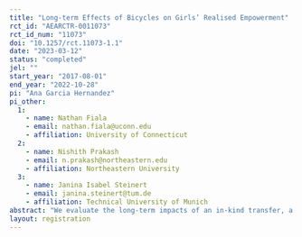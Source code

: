 ```yaml
---
title: "Long-term Effects of Bicycles on Girls’ Realised Empowerment"
rct_id: "AEARCTR-0011073"
rct_id_num: "11073"
doi: "10.1257/rct.11073-1.1"
date: "2023-03-12"
status: "completed"
jel: ""
start_year: "2017-08-01"
end_year: "2022-10-28"
pi: "Ana Garcia Hernandez"
pi_other:
  1:
    - name: Nathan Fiala
    - email: nathan.fiala@uconn.edu
    - affiliation: University of Connecticut
  2:
    - name: Nishith Prakash
    - email: n.prakash@northeastern.edu
    - affiliation: Northeastern University
  3:
    - name: Janina Isabel Steinert
    - email: janina.steinert@tum.de
    - affiliation: Technical University of Munich
abstract: "We evaluate the long-term impacts of an in-kind transfer, a bicycle, received by students in rural Zambia in 2017, on girls’ realised empowerment. We assess how the receipt of a bicycle affects school dropout, teenage pregnancies, early marriages, and gender-based violence. Using the random allocation of schools to receive bicycles in 2017 or not, we surveyed girls that were enrolled back then in the schools of the experiment."
layout: registration
---
```


